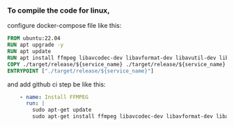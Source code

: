 ### To compile the code for linux, 

configure docker-compose file like this:

```dockerfile
FROM ubuntu:22.04
RUN apt upgrade -y
RUN apt update
RUN apt install ffmpeg libavcodec-dev libavformat-dev libavutil-dev libswresample-dev libswscale-dev libavfilter-dev libavdevice-dev -y
COPY ./target/release/${service_name} ./target/release/${service_name}
ENTRYPOINT ["./target/release/${service_name}"]
```

and add github ci step be like this:
```yaml
    - name: Install FFMPEG
      run: |
        sudo apt-get update
        sudo apt-get install ffmpeg libavcodec-dev libavformat-dev libavutil-dev libswresample-dev libswscale-dev libavfilter-dev libavdevice-dev -y          
```